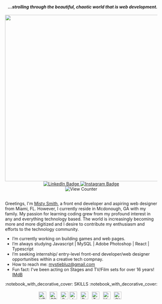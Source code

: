 #### <div align="right"><em>...strolling through the beautiful, chaotic world that is web development.</em></div> 
<!-- Main header image -->
<div id="header" align="center">
  <img src="https://tenor.com/view/aesthetic-room-gif-22487936.gif" width="5000" height="550">
</div>

<div id="badges" align="center">
  <a href="https://www.linkedin.com/in/mystie-bluz/">
    <img src="https://img.shields.io/badge/LinkedIn-brown?style=for-the-badge&logo=linkedin&logoColor=white" target="blank" alt="LinkedIn Badge"/>
  </a>
  <a href="https://www.instagram.com/mystie_smith/">
    <img src="https://img.shields.io/badge/Instagram-brown?style=for-the-badge&logo=instagram&logoColor=white" target="blank" alt="Instagram Badge"/>
  </a>
</div>
<!-- View Counter -->
<div align="center"><img src="https://komarev.com/ghpvc/?username=mduhart82&style=flat-square&color=yellow" alt="View Counter"/></div>
<br>


Greetings, I'm [Misty Smith](https://mystiebluz.github.io/md-techie/), a front end developer and aspiring web designer from Miami, FL. However, I currently reside in Mcdonough, GA with my family. My passion for learning coding grew from my profound interest in any and everything technology based. The world is increasingly becoming more and more digitized and I desire to contribute my enthusiasm and efforts to the technology community.



- I’m currently working on building games and web pages.
- I’m always studying Javascript | MySQL | Adobe Photoshop | React | Typescript 
- I’m seeking internship/ entry-level front-end developer/web designer opportunities within a creative tech compnay.
- How to reach me: mystiebluz@gmail.com
- Fun fact: I've been acting on Stages and TV/Film sets for over 16 years! [IMdB](https://www.imdb.com/name/nm2722124/)


<div align="center"> :notebook_with_decorative_cover: SKILLS :notebook_with_decorative_cover:</div>
<br>
<div align="center">
 <img src="https://img.shields.io/badge/HTML5-282C34?logo=html5&logoColor=E34F26" alt="HTML5 logo" title="HTML5" height="25" />
&nbsp; 
<img src="https://img.shields.io/badge/CSS3-282C34?logo=css3&logoColor=1572B6" alt="CSS3 logo" title="CSS3" height="25" />
&nbsp;
<img src="https://img.shields.io/badge/Sass-282C34?logo=jest&logoColor=C21325" alt="Sass logo" title="Jest" height="25" />
<img src="https://img.shields.io/badge/JavaScript-282C34?logo=javascript&logoColor=F7DF1E" alt="JavaScript logo" title="JavaScript" height="25" />
&nbsp;
<img src="https://img.shields.io/badge/React-282C34?logo=css3&logoColor=1572B6" alt="React logo" title="CSS3" height="25" />
&nbsp;
<img src="https://img.shields.io/badge/TypeScript-282C34?logo=typescript&logoColor=3178C6" alt="TypeScript logo" title="TypeScript" height="25" />
&nbsp;
<img src="https://img.shields.io/badge/VS%20Code-282C34?logo=visual-studio-code&logoColor=007ACC" alt="Visual Studio Code logo" title="Visual Studio Code" height="25" />
&nbsp;
<img src="https://img.shields.io/badge/Git-282C34?logo=fastlane&logoColor=00F200" alt="Git logo" title="Fastlane" height="25" />
&nbsp;
</div>


